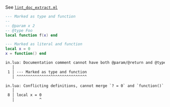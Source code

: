 See [`lint_doc_extract.ml`](../../src/lint/lint_doc_extract.ml)

```lua
--- Marked as type and function
--
-- @param x 2
-- @type Foo
local function f(x) end

--- Marked as literal and function
local x = 0
x = function() end
```

```txt
in.lua: Documentation comment cannot have both @param/@return and @type [doc:extract]
   │
 1 │ --- Marked as type and function
   │ ^^^^^^^^^^^^^^^^^^^^^^^^^^^^^^^

in.lua: Conflicting definitions, cannot merge `? = 0` and `function()` [doc:extract]
   │
 8 │ local x = 0
   │           ^
```
